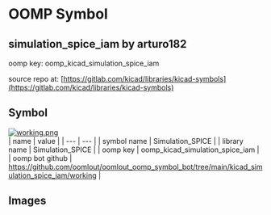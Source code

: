 # OOMP Symbol  
## simulation_spice_iam  by arturo182  
  
oomp key: oomp_kicad_simulation_spice_iam  
  
source repo at: [https://gitlab.com/kicad/libraries/kicad-symbols](https://gitlab.com/kicad/libraries/kicad-symbols)  
## Symbol  
  
[![working.png](working_600.png)](working.png)  
| name | value | 
| --- | --- | 
| symbol name | Simulation_SPICE | 
| library name | Simulation_SPICE | 
| oomp key | oomp_kicad_simulation_spice_iam | 
| oomp bot github | https://github.com/oomlout/oomlout_oomp_symbol_bot/tree/main/kicad_simulation_spice_iam/working | 
## Images  
